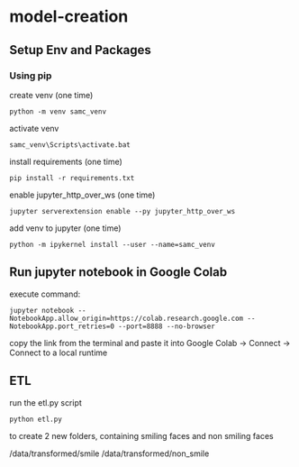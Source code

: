 # model-creation

## Setup Env and Packages

### Using pip

create venv (one time)

```console
python -m venv samc_venv
```

activate venv

```console
samc_venv\Scripts\activate.bat
```

install requirements (one time)

```console
pip install -r requirements.txt
```

enable jupyter_http_over_ws (one time)

```console
jupyter serverextension enable --py jupyter_http_over_ws
```

add venv to jupyter (one time)

```console
python -m ipykernel install --user --name=samc_venv
```

## Run jupyter notebook in Google Colab

execute command:

```console
jupyter notebook --NotebookApp.allow_origin=https://colab.research.google.com --NotebookApp.port_retries=0 --port=8888 --no-browser
```

copy the link from the terminal and paste it into Google Colab -> Connect -> Connect to a local runtime

## ETL

run the etl.py script

```console
python etl.py
```

to create 2 new folders, containing smiling faces and non smiling faces

/data/transformed/smile
/data/transformed/non_smile
